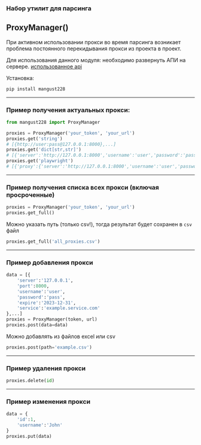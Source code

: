 ### Набор утилит для парсинга

## ProxyManager()

При активном использовании прокси во время парсинга возникает проблема постоянного перекидывания прокси из проекта в проект.  

Для использования данного модуля: необходимо развернуть АПИ на сервере. [использованное api](https://github.com/mangustik228/api_proxy)

Установка:
```bash
pip install mangust228
```
---


### Пример получения актуальных прокси:
```python
from mangust228 import ProxyManager

proxies = ProxyManager('your_token', 'your_url')
proxies.get('string') 
# [{http://user:pass@127.0.0.1:8000},...]
proxies.get('dict[str,str]')
# [{'server':'http://127.0.0.1:8000','username':'user','password':'pass'}, ...]
proxies.get('playwright')
# [{'proxy':{'server':'http://127.0.0.1:8000','username':'user','password':'pass'}},...]
```

---

### Пример получения списка всех прокси (включая просроченные)
```python
proxies = ProxyManager('your_token', 'your_url')
proxies.get_full()
```
Можно указать путь (только csv!), тогда результат будет сохранен в `csv` файл
```python
proxies.get_full('all_proxies.csv')
```
---

### Пример добавления прокси
```python
data = [{
    'server':'127.0.0.1',
    'port':8000,
    'username':'user',
    'password':'pass',
    'expire':'2023-12-31',
    'service':'example.service.com'
},...]
proxies = ProxyManager(token, url)
proxies.post(data=data)
```

Можно добавлять из файлов excel или csv
```python
proxies.post(path='example.csv')
```
---
### Пример удаления прокси
```python
proxies.delete(id)
```
---
### Пример изменения прокси
```python
data = {
    'id':1,
    'username':'John'
}
proxies.put(data)
```
